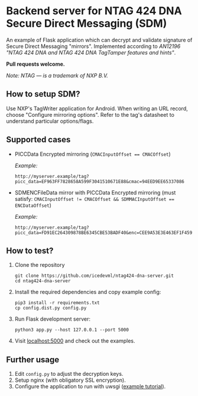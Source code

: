 # Backend server for NTAG 424 DNA Secure Direct Messaging (SDM)

An example of Flask application which can decrypt and validate signature of Secure Direct Messaging "mirrors". Implemented according to _AN12196 "NTAG 424 DNA and NTAG 424 DNA TagTamper features and
hints"_.

**Pull requests welcome.**

*Note: NTAG — is a trademark of NXP B.V.*

## How to setup SDM?
Use NXP's TagWriter application for Android. When writing an URL record, choose "Configure mirroring options". Refer to the tag's datasheet to understand particular options/flags.

## Supported cases
* PICCData Encrypted mirroring (`CMACInputOffset == CMACOffset`)

  *Example:*
  ```
  http://myserver.example/tag?picc_data=EF963FF7828658A599F3041510671E88&cmac=94EED9EE65337086
  ```
* SDMENCFileData mirror with PICCData Encrypted mirroring (must satisfy: `CMACInputOffset != CMACOffset && SDMMACInputOffset == ENCDataOffset`)

  *Example:*
  ```
  http://myserver.example/tag?picc_data=FD91EC264309878BE6345CBE53BADF40&enc=CEE9A53E3E463EF1F459635736738962&cmac=ECC1E7F6C6C73BF6
  ```

## How to test?
1. Clone the repository
   ```
   git clone https://github.com/icedevml/ntag424-dna-server.git
   cd ntag424-dna-server
   ```
2. Install the required dependencies and copy example config:
   ```
   pip3 install -r requirements.txt
   cp config.dist.py config.py
   ```
3. Run Flask development server:
   ```
   python3 app.py --host 127.0.0.1 --port 5000
   ```
4. Visit [localhost:5000](http://127.0.0.1:5000/) and check out the examples.

## Further usage
1. Edit `config.py` to adjust the decryption keys.
2. Setup nginx (with obligatory SSL encryption).
2. Configure the application to run with uwsgi ([example tutorial](https://www.digitalocean.com/community/tutorials/how-to-serve-flask-applications-with-uswgi-and-nginx-on-ubuntu-18-04)).
